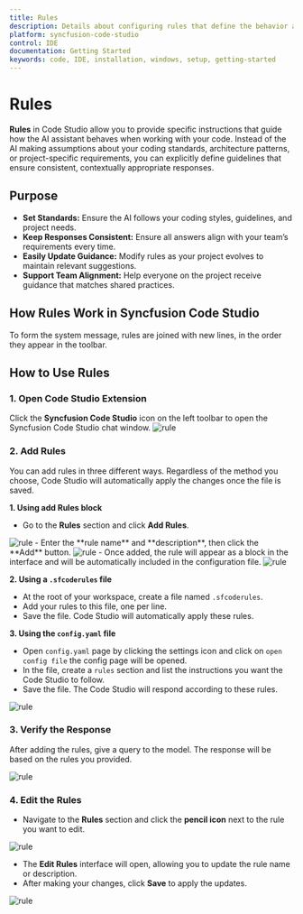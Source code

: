 ```yaml
---
title: Rules
description: Details about configuring rules that define the behavior and constraints for language models in Syncfusion Code Studio IDE.
platform: syncfusion-code-studio
control: IDE
documentation: Getting Started
keywords: code, IDE, installation, windows, setup, getting-started
---
```


# Rules
 
**Rules** in Code Studio allow you to provide specific instructions that guide how the AI assistant behaves when working with your code. Instead of the AI making assumptions about your coding standards, architecture patterns, or project-specific requirements, you can explicitly define guidelines that ensure consistent, contextually appropriate responses.
 

## Purpose

- **Set Standards:** Ensure the AI follows your coding styles, guidelines, and project needs.
- **Keep Responses Consistent:** Ensure all answers align with your team’s requirements every time.
- **Easily Update Guidance:** Modify rules as your project evolves to maintain relevant suggestions.
- **Support Team Alignment:** Help everyone on the project receive guidance that matches shared practices.

## How Rules Work in Syncfusion Code Studio

 To form the system message, rules are joined with new lines, in the order they appear in the toolbar.

## How to Use Rules
 
### 1. Open Code Studio Extension
 
Click the **Syncfusion Code Studio** icon on the left toolbar to open the Syncfusion Code Studio chat window.
<img src="../reference-images/rule1.png" alt="rule" >

### 2. Add Rules

You can add rules in three different ways. Regardless of the method you choose, Code Studio will automatically apply the changes once the file is saved.

**1. Using add Rules block**
- Go to the **Rules** section and click **Add Rules**.
<img src="../reference-images/rulesbutton.png" alt="rule" >
- Enter the **rule name** and **description**, then click the **Add** button.
<img src="../reference-images/Addrulesbutton.png" alt="rule" >
- Once added, the rule will appear as a block in the interface and will be automatically included in the configuration file.
<img src="../reference-images/addrulesconfig.png" alt="rule" >


**2. Using a `.sfcoderules` file**
- At the root of your workspace, create a file named `.sfcoderules`.
- Add your rules to this file, one per line.
- Save the file. Code Studio will automatically apply these rules.


**3. Using the `config.yaml` file**
- Open `config.yaml` page by clicking the settings icon and click on `open config file` the config page will be opened.
- In the file, create a `rules` section and list the instructions you want the Code Studio to follow.
- Save the file. The Code Studio will respond according to these rules.

<img src="../reference-images/rule2.png" alt="rule" >


 
### 3. Verify the Response
 
After adding the rules, give a query to the model. The response will be based on the rules you provided.

<img src="../reference-images/rule4.png" alt="rule" >
 
### 4. Edit the Rules

- Navigate to the **Rules** section and click the **pencil icon** next to the rule you want to edit.

<img src="../reference-images/editrule.png" alt="rule" >

-  The **Edit Rules** interface will open, allowing you to update the rule name or description.
-  After making your changes, click **Save** to apply the updates.

<img src="../reference-images/saverules.png" alt="rule" >